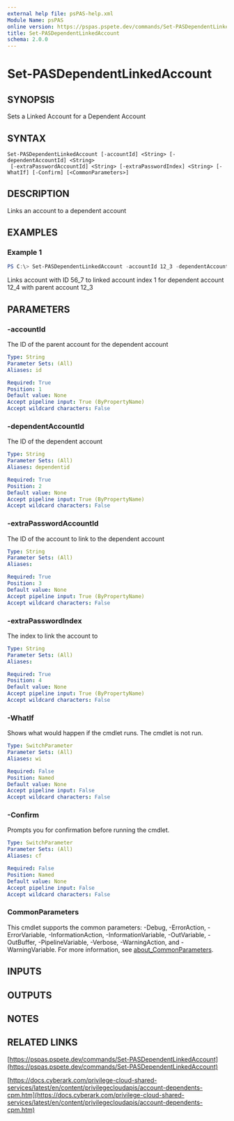 ```yaml
---
external help file: psPAS-help.xml
Module Name: psPAS
online version: https://pspas.pspete.dev/commands/Set-PASDependentLinkedAccount
title: Set-PASDependentLinkedAccount
schema: 2.0.0
---
```


# Set-PASDependentLinkedAccount

## SYNOPSIS

Sets a Linked Account for a Dependent Account

## SYNTAX

```
Set-PASDependentLinkedAccount [-accountId] <String> [-dependentAccountId] <String>
 [-extraPasswordAccountId] <String> [-extraPasswordIndex] <String> [-WhatIf] [-Confirm] [<CommonParameters>]
```

## DESCRIPTION

Links an account to a dependent account

## EXAMPLES

### Example 1

```powershell
PS C:\> Set-PASDependentLinkedAccount -accountId 12_3 -dependentAccountId 12_4 -extraPasswordAccountId 56_7 -extraPasswordIndex 1
```

Links account with ID 56_7 to linked account index 1 for dependent account 12_4 with parent account 12_3

## PARAMETERS

### -accountId

The ID of the parent account for the dependent account

```yaml
Type: String
Parameter Sets: (All)
Aliases: id

Required: True
Position: 1
Default value: None
Accept pipeline input: True (ByPropertyName)
Accept wildcard characters: False
```

### -dependentAccountId

The ID of the dependent account

```yaml
Type: String
Parameter Sets: (All)
Aliases: dependentid

Required: True
Position: 2
Default value: None
Accept pipeline input: True (ByPropertyName)
Accept wildcard characters: False
```

### -extraPasswordAccountId

The ID of the account to link to the dependent account

```yaml
Type: String
Parameter Sets: (All)
Aliases:

Required: True
Position: 3
Default value: None
Accept pipeline input: True (ByPropertyName)
Accept wildcard characters: False
```

### -extraPasswordIndex

The index to link the account to

```yaml
Type: String
Parameter Sets: (All)
Aliases:

Required: True
Position: 4
Default value: None
Accept pipeline input: True (ByPropertyName)
Accept wildcard characters: False
```

### -WhatIf

Shows what would happen if the cmdlet runs.
The cmdlet is not run.

```yaml
Type: SwitchParameter
Parameter Sets: (All)
Aliases: wi

Required: False
Position: Named
Default value: None
Accept pipeline input: False
Accept wildcard characters: False
```

### -Confirm

Prompts you for confirmation before running the cmdlet.

```yaml
Type: SwitchParameter
Parameter Sets: (All)
Aliases: cf

Required: False
Position: Named
Default value: None
Accept pipeline input: False
Accept wildcard characters: False
```

### CommonParameters

This cmdlet supports the common parameters: -Debug, -ErrorAction, -ErrorVariable, -InformationAction, -InformationVariable, -OutVariable, -OutBuffer, -PipelineVariable, -Verbose, -WarningAction, and -WarningVariable. For more information, see [about_CommonParameters](http://go.microsoft.com/fwlink/?LinkID=113216).

## INPUTS

## OUTPUTS

## NOTES

## RELATED LINKS

[https://pspas.pspete.dev/commands/Set-PASDependentLinkedAccount](https://pspas.pspete.dev/commands/Set-PASDependentLinkedAccount)

[https://docs.cyberark.com/privilege-cloud-shared-services/latest/en/content/privilegecloudapis/account-dependents-cpm.htm](https://docs.cyberark.com/privilege-cloud-shared-services/latest/en/content/privilegecloudapis/account-dependents-cpm.htm)
